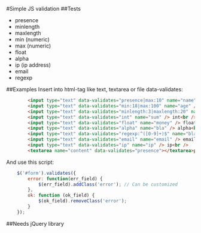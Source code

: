 #Simple JS validation
##Tests

- presence
- minlength
- maxlength
- min (numeric)
- max (numeric)
- float
- alpha
- ip (ip address)
- email
- regexp

##Examples
Insert into html-tag like text, textarea or file data-validates:

```html
        <input type="text" data-validates="presence|max:10" name="name" /> presence|max:10<br />
        <input type="text" data-validates="min:18|max:100" name="age" /> min:18|max:100<br />
        <input type="text" data-validates="minlength:3|maxlength:20" name="surname" /> minlength:3|maxlength:20<br />
        <input type="text" data-validates="int" name="sum" /> int<br />
        <input type="text" data-validates="float" name="money" /> float<br />
        <input type="text" data-validates="alpha" name="bla" /> alpha<br />
        <input type="text" data-validates="regexp:^([0-9]+)$" name="bla" /> regexp<br />
        <input type="text" data-validates="email" name="email" /> email<br />
        <input type="text" data-validates="ip" name="ip" /> ip<br />
        <textarea name="content" data-validates="presence"></textarea>presence<br />

```

And use this script:
```javascript
    $('#form').validates({
        error: function(err_field) {
            $(err_field).addClass('error'); // Can be customized
        },
        ok: function (ok_field) {
            $(ok_field).removeClass('error');   
        }
    });
```

##Needs jQuery library
